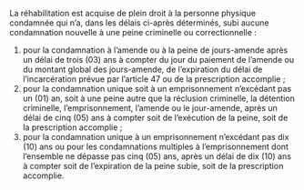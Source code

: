 La réhabilitation est acquise de plein droit à la personne physique condamnée qui n’a, dans les délais ci-après déterminés, subi aucune condamnation nouvelle à une peine criminelle ou correctionnelle :
1. pour la condamnation à l’amende ou à la peine de jours-amende après un délai de trois (03) ans à compter du jour du paiement de l’amende ou du montant global des jours-amende, de l’expiration du délai de l’incarcération prévue par l’article 47 ou de la prescription accomplie ;
2. pour la condamnation unique soit à un emprisonnement n’excédant pas un (01) an, soit à une peine autre que la réclusion criminelle, la détention criminelle, l’emprisonnement, l’amende ou le jour-amende, après un délai de cinq (05) ans à compter soit de l’exécution de la peine, soit de la prescription accomplie ;
3. pour la condamnation unique à un emprisonnement n’excédant pas dix (10) ans ou pour les condamnations multiples à l’emprisonnement dont l’ensemble ne dépasse pas cinq (05) ans, après un délai de dix (10) ans à compter soit de l’expiration de la peine subie, soit de la prescription accomplie.